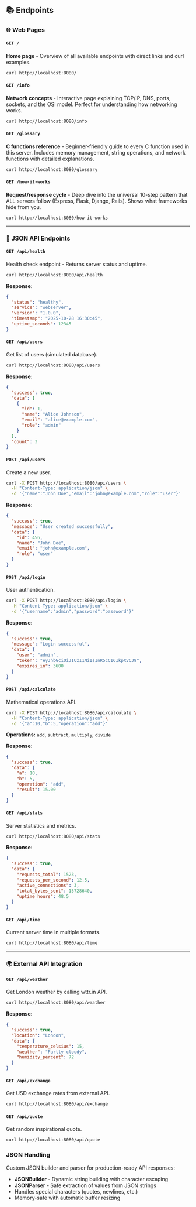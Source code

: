 ## 📚 Endpoints

### 🌐 Web Pages

#### `GET /`
**Home page** - Overview of all available endpoints with direct links and curl examples.

```bash
curl http://localhost:8080/
```

#### `GET /info`
**Network concepts** - Interactive page explaining TCP/IP, DNS, ports, sockets, and the OSI model. Perfect for understanding how networking works.

```bash
curl http://localhost:8080/info
```

#### `GET /glossary`
**C functions reference** - Beginner-friendly guide to every C function used in this server. Includes memory management, string operations, and network functions with detailed explanations.

```bash
curl http://localhost:8080/glossary
```

#### `GET /how-it-works`
**Request/response cycle** - Deep dive into the universal 10-step pattern that ALL servers follow (Express, Flask, Django, Rails). Shows what frameworks hide from you.

```bash
curl http://localhost:8080/how-it-works
```

---

### 🔌 JSON API Endpoints

#### `GET /api/health`
Health check endpoint - Returns server status and uptime.

```bash
curl http://localhost:8080/api/health
```

**Response:**
```json
{
  "status": "healthy",
  "service": "webserver",
  "version": "1.0.0",
  "timestamp": "2025-10-28 16:30:45",
  "uptime_seconds": 12345
}
```

#### `GET /api/users`
Get list of users (simulated database).

```bash
curl http://localhost:8080/api/users
```

**Response:**
```json
{
  "success": true,
  "data": [
    {
      "id": 1,
      "name": "Alice Johnson",
      "email": "alice@example.com",
      "role": "admin"
    }
  ],
  "count": 3
}
```

#### `POST /api/users`
Create a new user.

```bash
curl -X POST http://localhost:8080/api/users \
  -H "Content-Type: application/json" \
  -d '{"name":"John Doe","email":"john@example.com","role":"user"}'
```

**Response:**
```json
{
  "success": true,
  "message": "User created successfully",
  "data": {
    "id": 456,
    "name": "John Doe",
    "email": "john@example.com",
    "role": "user"
  }
}
```

#### `POST /api/login`
User authentication.

```bash
curl -X POST http://localhost:8080/api/login \
  -H "Content-Type: application/json" \
  -d '{"username":"admin","password":"password"}'
```

**Response:**
```json
{
  "success": true,
  "message": "Login successful",
  "data": {
    "user": "admin",
    "token": "eyJhbGciOiJIUzI1NiIsInR5cCI6IkpXVCJ9",
    "expires_in": 3600
  }
}
```

#### `POST /api/calculate`
Mathematical operations API.

```bash
curl -X POST http://localhost:8080/api/calculate \
  -H "Content-Type: application/json" \
  -d '{"a":10,"b":5,"operation":"add"}'
```

**Operations:** `add`, `subtract`, `multiply`, `divide`

**Response:**
```json
{
  "success": true,
  "data": {
    "a": 10,
    "b": 5,
    "operation": "add",
    "result": 15.00
  }
}
```

#### `GET /api/stats`
Server statistics and metrics.

```bash
curl http://localhost:8080/api/stats
```

**Response:**
```json
{
  "success": true,
  "data": {
    "requests_total": 1523,
    "requests_per_second": 12.5,
    "active_connections": 3,
    "total_bytes_sent": 15728640,
    "uptime_hours": 48.5
  }
}
```

#### `GET /api/time`
Current server time in multiple formats.

```bash
curl http://localhost:8080/api/time
```

---

### 🌍 External API Integration

#### `GET /api/weather`
Get London weather by calling wttr.in API.

```bash
curl http://localhost:8080/api/weather
```

**Response:**
```json
{
  "success": true,
  "location": "London",
  "data": {
    "temperature_celsius": 15,
    "weather": "Partly cloudy",
    "humidity_percent": 72
  }
}
```

#### `GET /api/exchange`
Get USD exchange rates from external API.

```bash
curl http://localhost:8080/api/exchange
```

#### `GET /api/quote`
Get random inspirational quote.

```bash
curl http://localhost:8080/api/quote
```

### JSON Handling

Custom JSON builder and parser for production-ready API responses:

- **JSONBuilder** - Dynamic string building with character escaping
- **JSONParser** - Safe extraction of values from JSON strings
- Handles special characters (quotes, newlines, etc.)
- Memory-safe with automatic buffer resizing
